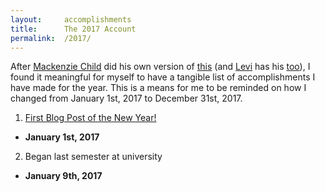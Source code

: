 ```yaml
---
layout:     accomplishments
title:      The 2017 Account
permalink:  /2017/
---
```


After [Mackenzie Child](https://mackenziechild.me/) did his own version of [this](https://mackenziechild.me/2017/) (and [Levi](http://levibostian.com/blog/) has his [too](http://levibostian.com/blog/2017/)), I found it meaningful for myself to have a tangible list of accomplishments I have made for the year. This is a means for me to be reminded on how I changed from January 1st, 2017 to December 31st, 2017.

1. [First Blog Post of the New Year!](http://blog.maxcell.me/2017/01/01/new-year.html)
- **January 1st, 2017**
2. Began last semester at university
- **January 9th, 2017**
